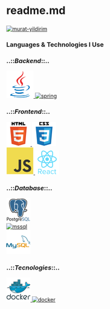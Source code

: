 # readme.md

### ###

<p align="left">
  <a href="https://www.linkedin.com/in/murat-yildirim-2a0385250" target="_blank" rel="noreferrer">
    <img align="top" src="https://raw.githubusercontent.com/rahuldkjain/github-profile-readme-generator/master/src/images/icons/Social/linked-in-alt.svg" alt="murat-yildirim" height="48" width="64" />
  </a>
</p>

<h3 align="left">Languages & Technologies I Use</h3>

<p align="left"> 

<h3>..::<i>Backend</i>::..</h3>

<a href="https://www.java.com" target="_blank" rel="noreferrer"> 
    <img src="https://raw.githubusercontent.com/devicons/devicon/master/icons/java/java-original.svg" alt="java" width="72" height="72"/> 
  </a> 
  
  <a href="https://spring.io/" target="_blank" rel="noreferrer"> 
    <img src="https://www.vectorlogo.zone/logos/springio/springio-icon.svg" alt="spring" width="64" height="64"/> 
  </a>
<h3>..::<i>Frontend</i>::..</h3>
  <a href="https://www.w3.org/html/" target="_blank" rel="noreferrer">
    <img src="https://raw.githubusercontent.com/devicons/devicon/master/icons/html5/html5-original-wordmark.svg" alt="html5" width="64" height="64"/> 
  </a> 
  
  <a href="https://www.w3schools.com/css/" target="_blank" rel="noreferrer"> 
    <img src="https://raw.githubusercontent.com/devicons/devicon/master/icons/css3/css3-original-wordmark.svg" alt="css3" width="64" height="64"/> 
  </a>
<br/>
<a href="https://developer.mozilla.org/en-US/docs/Web/JavaScript" target="_blank" rel="noreferrer"> 
    <img src="https://raw.githubusercontent.com/devicons/devicon/master/icons/javascript/javascript-original.svg" alt="javascript" width="72" height="72"/> 
  </a> 
  
  <a href="https://reactjs.org/" target="_blank" rel="noreferrer">
    <img src="https://raw.githubusercontent.com/devicons/devicon/master/icons/react/react-original-wordmark.svg" alt="react" width="64" height="64"/> 
  </a> 
  
<h3>..::<i>Database</i>::..</h3>
<a href="https://www.postgresql.org" target="_blank" rel="noreferrer"> 
    <img src="https://raw.githubusercontent.com/devicons/devicon/master/icons/postgresql/postgresql-original-wordmark.svg" alt="postgresql" width="64" height="64"/> 
  </a>
  <br/>
  <a href="https://www.microsoft.com/en-us/sql-server" target="_blank" rel="noreferrer"> 
    <img src="https://www.svgrepo.com/show/303229/microsoft-sql-server-logo.svg" alt="mssql" width="64" height="64"/> 
  </a> 
  <br/>
  <a href="https://www.mysql.com/" target="_blank" rel="noreferrer"> 
    <img src="https://raw.githubusercontent.com/devicons/devicon/master/icons/mysql/mysql-original-wordmark.svg" alt="mysql" width="64" height="64"/> 
  </a>  
<h3>..::<i>Tecnologies</i>::..</h3>
<a href="https://www.docker.com" target="_blank" rel="noreferrer"> 
    <img src="https://raw.githubusercontent.com/devicons/devicon/master/icons/docker/docker-original-wordmark.svg" alt="docker" width="64" height="64"/> 
  </a>
  <a href="https://www.jenkins.io" target="_blank" rel="noreferrer"> 
    <img src="https://camo.githubusercontent.com/b08075c31282c14e691b88248363829a344a27877d7bc7b6e07e7baee91429c9/68747470733a2f2f6a656e6b696e732e696f2f73697465732f64656661756c742f66696c65732f6a656e6b696e735f6c6f676f2e706e67" alt="docker" width="64" height="64"/> 
  </a>
  <br/>
</p>
